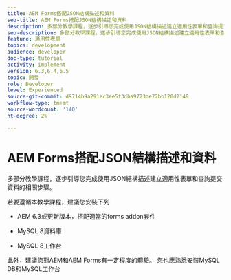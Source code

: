 ```yaml
---
title: AEM Forms搭配JSON結構描述和資料
seo-title: AEM Forms搭配JSON結構描述和資料
description: 多部分教學課程，逐步引導您完成使用JSON結構描述建立適用性表單和查詢提交資料的相關步驟。
seo-description: 多部分教學課程，逐步引導您完成使用JSON結構描述建立適用性表單和查詢提交資料的相關步驟。
feature: 適用性表單
topics: development
audience: developer
doc-type: tutorial
activity: implement
version: 6.3,6.4,6.5
topic: 開發
role: Developer
level: Experienced
source-git-commit: d9714b9a291ec3ee5f3dba9723de72bb120d2149
workflow-type: tm+mt
source-wordcount: '140'
ht-degree: 2%

---
```



# AEM Forms搭配JSON結構描述和資料

多部分教學課程，逐步引導您完成使用JSON結構描述建立適用性表單和查詢提交資料的相關步驟。

若要遵循本教學課程，建議您安裝下列

* AEM 6.3或更新版本，搭配適當的forms addon套件

* MySQL 8資料庫

* MySQL 8工作台

此外，建議您對AEM和AEM Forms有一定程度的體驗。 您也應熟悉安裝MySQL DB和MySQL工作台


